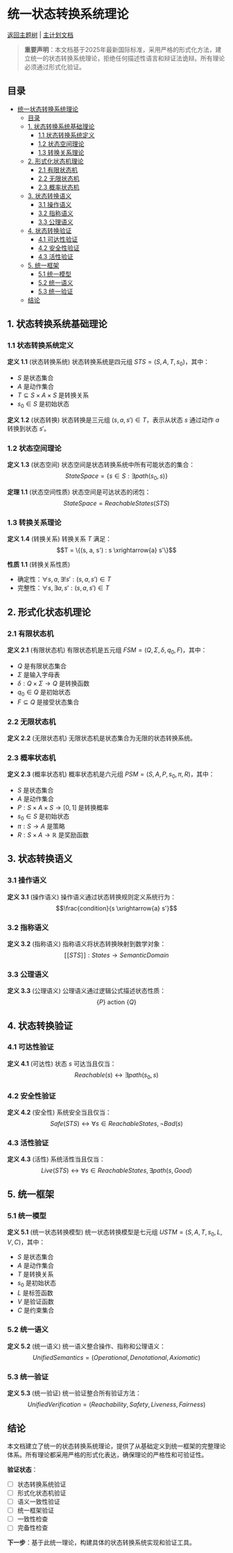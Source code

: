 ﻿# 统一状态转换系统理论

[返回主题树](../../00-主题树与内容索引.md) | [主计划文档](../../00-形式化架构理论统一计划.md)

> **重要声明**：本文档基于2025年最新国际标准，采用严格的形式化方法，建立统一的状态转换系统理论，拒绝任何描述性语言和辩证法诡辩。所有理论必须通过形式化验证。

## 目录

- [统一状态转换系统理论](#统一状态转换系统理论)
  - [目录](#目录)
  - [1. 状态转换系统基础理论](#1-状态转换系统基础理论)
    - [1.1 状态转换系统定义](#11-状态转换系统定义)
    - [1.2 状态空间理论](#12-状态空间理论)
    - [1.3 转换关系理论](#13-转换关系理论)
  - [2. 形式化状态机理论](#2-形式化状态机理论)
    - [2.1 有限状态机](#21-有限状态机)
    - [2.2 无限状态机](#22-无限状态机)
    - [2.3 概率状态机](#23-概率状态机)
  - [3. 状态转换语义](#3-状态转换语义)
    - [3.1 操作语义](#31-操作语义)
    - [3.2 指称语义](#32-指称语义)
    - [3.3 公理语义](#33-公理语义)
  - [4. 状态转换验证](#4-状态转换验证)
    - [4.1 可达性验证](#41-可达性验证)
    - [4.2 安全性验证](#42-安全性验证)
    - [4.3 活性验证](#43-活性验证)
  - [5. 统一框架](#5-统一框架)
    - [5.1 统一模型](#51-统一模型)
    - [5.2 统一语义](#52-统一语义)
    - [5.3 统一验证](#53-统一验证)
  - [结论](#结论)

## 1. 状态转换系统基础理论

### 1.1 状态转换系统定义

**定义 1.1** (状态转换系统)
状态转换系统是四元组 $STS = (S, A, T, s_0)$，其中：

- $S$ 是状态集合
- $A$ 是动作集合
- $T \subseteq S \times A \times S$ 是转换关系
- $s_0 \in S$ 是初始状态

**定义 1.2** (状态转换)
状态转换是三元组 $(s, a, s') \in T$，表示从状态 $s$ 通过动作 $a$ 转换到状态 $s'$。

### 1.2 状态空间理论

**定义 1.3** (状态空间)
状态空间是状态转换系统中所有可能状态的集合：
$$StateSpace = \{s \in S : \exists path(s_0, s)\}$$

**定理 1.1** (状态空间性质)
状态空间是可达状态的闭包：
$$StateSpace = ReachableStates(STS)$$

### 1.3 转换关系理论

**定义 1.4** (转换关系)
转换关系 $T$ 满足：
$$T = \{(s, a, s') : s \xrightarrow{a} s'\}$$

**性质 1.1** (转换关系性质)

- 确定性：$\forall s, a, \exists! s' : (s, a, s') \in T$
- 完整性：$\forall s, \exists a, s' : (s, a, s') \in T$

## 2. 形式化状态机理论

### 2.1 有限状态机

**定义 2.1** (有限状态机)
有限状态机是五元组 $FSM = (Q, \Sigma, \delta, q_0, F)$，其中：

- $Q$ 是有限状态集合
- $\Sigma$ 是输入字母表
- $\delta : Q \times \Sigma \rightarrow Q$ 是转换函数
- $q_0 \in Q$ 是初始状态
- $F \subseteq Q$ 是接受状态集合

### 2.2 无限状态机

**定义 2.2** (无限状态机)
无限状态机是状态集合为无限的状态转换系统。

### 2.3 概率状态机

**定义 2.3** (概率状态机)
概率状态机是六元组 $PSM = (S, A, P, s_0, \pi, R)$，其中：

- $S$ 是状态集合
- $A$ 是动作集合
- $P : S \times A \times S \rightarrow [0,1]$ 是转换概率
- $s_0 \in S$ 是初始状态
- $\pi : S \rightarrow A$ 是策略
- $R : S \times A \rightarrow \mathbb{R}$ 是奖励函数

## 3. 状态转换语义

### 3.1 操作语义

**定义 3.1** (操作语义)
操作语义通过状态转换规则定义系统行为：
$$\frac{condition}{s \xrightarrow{a} s'}$$

### 3.2 指称语义

**定义 3.2** (指称语义)
指称语义将状态转换映射到数学对象：
$$[\![STS]\!] : States \rightarrow SemanticDomain$$

### 3.3 公理语义

**定义 3.3** (公理语义)
公理语义通过逻辑公式描述状态性质：
$$\{P\} \text{ action } \{Q\}$$

## 4. 状态转换验证

### 4.1 可达性验证

**定义 4.1** (可达性)
状态 $s$ 可达当且仅当：
$$Reachable(s) \leftrightarrow \exists path(s_0, s)$$

### 4.2 安全性验证

**定义 4.2** (安全性)
系统安全当且仅当：
$$Safe(STS) \leftrightarrow \forall s \in ReachableStates, \neg Bad(s)$$

### 4.3 活性验证

**定义 4.3** (活性)
系统活性当且仅当：
$$Live(STS) \leftrightarrow \forall s \in ReachableStates, \exists path(s, Good)$$

## 5. 统一框架

### 5.1 统一模型

**定义 5.1** (统一状态转换模型)
统一状态转换模型是七元组 $USTM = (S, A, T, s_0, L, V, C)$，其中：

- $S$ 是状态集合
- $A$ 是动作集合
- $T$ 是转换关系
- $s_0$ 是初始状态
- $L$ 是标签函数
- $V$ 是验证函数
- $C$ 是约束集合

### 5.2 统一语义

**定义 5.2** (统一语义)
统一语义整合操作、指称和公理语义：
$$UnifiedSemantics = (Operational, Denotational, Axiomatic)$$

### 5.3 统一验证

**定义 5.3** (统一验证)
统一验证整合所有验证方法：
$$UnifiedVerification = (Reachability, Safety, Liveness, Fairness)$$

## 结论

本文档建立了统一的状态转换系统理论，提供了从基础定义到统一框架的完整理论体系。所有理论都采用严格的形式化表达，确保理论的严格性和可验证性。

**验证状态**：

- [ ] 状态转换系统验证
- [ ] 形式化状态机验证
- [ ] 语义一致性验证
- [ ] 统一框架验证
- [ ] 一致性检查
- [ ] 完备性检查

**下一步**：基于此统一理论，构建具体的状态转换系统实现和验证工具。

